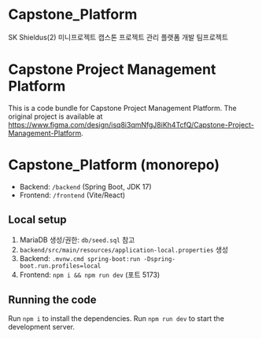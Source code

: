 # Capstone_Platform
SK Shieldus(2) 미니프로젝트 캡스톤 프로젝트 관리 플랫폼 개발 팀프로젝트

# Capstone Project Management Platform
This is a code bundle for Capstone Project Management Platform. The original project is available at https://www.figma.com/design/isq8i3qmNfgJ8iKh4TcfQ/Capstone-Project-Management-Platform.

# Capstone_Platform (monorepo)
- Backend: `/backend` (Spring Boot, JDK 17)
- Frontend: `/frontend` (Vite/React)

## Local setup
1) MariaDB 생성/권한: `db/seed.sql` 참고
2) `backend/src/main/resources/application-local.properties` 생성
3) Backend: `.mvnw.cmd spring-boot:run -Dspring-boot.run.profiles=local`
4) Frontend: `npm i && npm run dev` (포트 5173)

## Running the code
Run `npm i` to install the dependencies.
Run `npm run dev` to start the development server.
